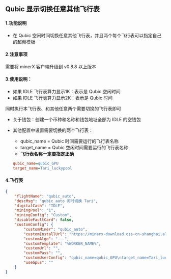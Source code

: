

## Qubic 显示切换任意其他飞行表

#### 1.功能说明

- 在 Qubic 空闲时间切换任意其他飞行表，并且两个每个飞行表可以指定自己的超频模板



#### 2.注意事项

需要将 minerX 客户端升级到  v0.8.8 以上版本



#### 3.使用说明：

- 如果 IDLE 飞行表算力显示1K：表示是 Qubic 空闲时间
- 如果 IDLE 飞行表算力显示2K：表示是 Qubic 时间



同时执行本飞行表、和其他任意两个需要切换的飞行表即可

- 关于钱包：创建一个币种和名称和钱包地址全部为 IDLE 的空钱包

- 其他配置中设置需要切换的两个飞行表：

  - qubic_name = Qubic 时间需要运行的飞行表名称
  - target_name = Qubic 空闲时间需要运行的飞行表名称
  - **飞行表名称一定要指定正确**

  ```ini
  qubic_name=qubic_GPU
  target_name=Tari_luckypool
  ```



#### 4.飞行表

```json
{
    "flightName": "qubic_auto",
    "descMsg": "qubic_auto 闲时切换 Tari",
    "digitalCash": "IDLE",
    "miningPool": "1",
    "miningConfig": "Custom",
    "disableFaultCard": false,
    "customConfig": {
        "customMiner": "qubic_auto",
        "customInstallUrl": "https://minerx-download.oss-cn-shanghai.aliyuncs.com/qubic/qubic_auto-1.0.9.tar.gz",
        "customAlgo": "---",
        "customTemplate": "%WORKER_NAME%",
        "customUrl": "",
        "customPass": "",
        "customUserConfig": "qubic_name=qubic_GPU\ntarget_name=Tari_luckypool",
        "useGpus": ""
    }
}
```



